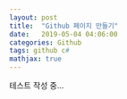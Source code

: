 ```yaml
---
layout: post
title:  "Github 페이지 만들기"
date:   2019-05-04 04:06:00
categories: Github
tags: github c#
mathjax: true
---
```


테스트 작성 중...
